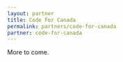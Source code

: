 ```yaml
---
layout: partner
title: Code For Canada
permalink: partners/code-for-canada
partner: code-for-canada
---
```


<!--more-->

More to come.
